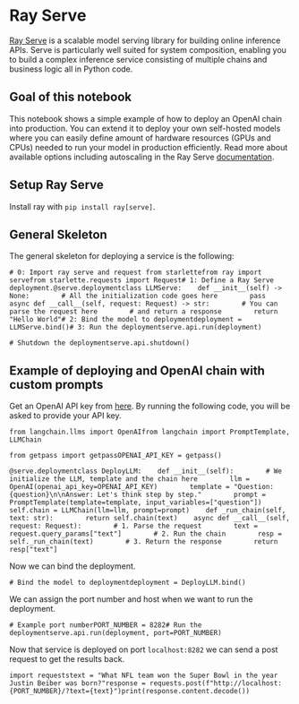 Ray Serve
=========

[Ray Serve](https://docs.ray.io/en/latest/serve/index.html) is a scalable model serving library for building online inference APIs. Serve is particularly well suited for system composition, enabling you to build a complex inference service consisting of multiple chains and business logic all in Python code.

Goal of this notebook[​](#goal-of-this-notebook "Direct link to Goal of this notebook")
---------------------------------------------------------------------------------------

This notebook shows a simple example of how to deploy an OpenAI chain into production. You can extend it to deploy your own self-hosted models where you can easily define amount of hardware resources (GPUs and CPUs) needed to run your model in production efficiently. Read more about available options including autoscaling in the Ray Serve [documentation](https://docs.ray.io/en/latest/serve/getting_started.html).

Setup Ray Serve[​](#setup-ray-serve "Direct link to Setup Ray Serve")
---------------------------------------------------------------------

Install ray with `pip install ray[serve]`.

General Skeleton[​](#general-skeleton "Direct link to General Skeleton")
------------------------------------------------------------------------

The general skeleton for deploying a service is the following:

    # 0: Import ray serve and request from starlettefrom ray import servefrom starlette.requests import Request# 1: Define a Ray Serve deployment.@serve.deploymentclass LLMServe:    def __init__(self) -> None:        # All the initialization code goes here        pass    async def __call__(self, request: Request) -> str:        # You can parse the request here        # and return a response        return "Hello World"# 2: Bind the model to deploymentdeployment = LLMServe.bind()# 3: Run the deploymentserve.api.run(deployment)

    # Shutdown the deploymentserve.api.shutdown()

Example of deploying and OpenAI chain with custom prompts[​](#example-of-deploying-and-openai-chain-with-custom-prompts "Direct link to Example of deploying and OpenAI chain with custom prompts")
---------------------------------------------------------------------------------------------------------------------------------------------------------------------------------------------------

Get an OpenAI API key from [here](https://platform.openai.com/account/api-keys). By running the following code, you will be asked to provide your API key.

    from langchain.llms import OpenAIfrom langchain import PromptTemplate, LLMChain

    from getpass import getpassOPENAI_API_KEY = getpass()

    @serve.deploymentclass DeployLLM:    def __init__(self):        # We initialize the LLM, template and the chain here        llm = OpenAI(openai_api_key=OPENAI_API_KEY)        template = "Question: {question}\n\nAnswer: Let's think step by step."        prompt = PromptTemplate(template=template, input_variables=["question"])        self.chain = LLMChain(llm=llm, prompt=prompt)    def _run_chain(self, text: str):        return self.chain(text)    async def __call__(self, request: Request):        # 1. Parse the request        text = request.query_params["text"]        # 2. Run the chain        resp = self._run_chain(text)        # 3. Return the response        return resp["text"]

Now we can bind the deployment.

    # Bind the model to deploymentdeployment = DeployLLM.bind()

We can assign the port number and host when we want to run the deployment.

    # Example port numberPORT_NUMBER = 8282# Run the deploymentserve.api.run(deployment, port=PORT_NUMBER)

Now that service is deployed on port `localhost:8282` we can send a post request to get the results back.

    import requeststext = "What NFL team won the Super Bowl in the year Justin Beiber was born?"response = requests.post(f"http://localhost:{PORT_NUMBER}/?text={text}")print(response.content.decode())